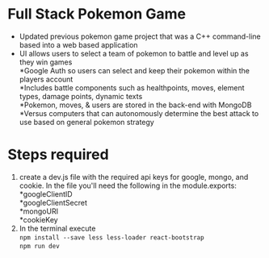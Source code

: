 Full Stack Pokemon Game
===
* Updated previous pokemon game project that was a C++ command-line based into a web based application<br />
* UI allows users to select a team of pokemon to battle and level up as they win games<br />
*Google Auth so users can select and keep their pokemon within the players account<br />
*Includes battle components such as healthpoints, moves, element types, damage points, dynamic texts<br />
*Pokemon, moves, & users are stored in the back-end with MongoDB<br />
*Versus computers that can autonomously determine the best attack to use based on general pokemon strategy<br />

Steps required
===
1. create a dev.js file with the required api keys for google, mongo, and cookie. In the file you'll need the following in the module.exports:<br />
*googleClientID<br />
*googleClientSecret<br />
*mongoURI<br />
*cookieKey<br />
2. In the terminal execute <br />
```npm install --save less less-loader react-bootstrap```<br />
```npm run dev```
